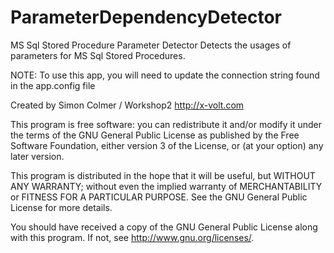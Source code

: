 ParameterDependencyDetector
=============

MS Sql Stored Procedure Parameter Detector
Detects the usages of parameters for MS Sql Stored Procedures.

NOTE: To use this app, you will need to update the connection string found in the app.config file

Created by Simon Colmer / Workshop2
http://x-volt.com

This program is free software: you can redistribute it and/or modify
it under the terms of the GNU General Public License as published by
the Free Software Foundation, either version 3 of the License, or
(at your option) any later version.

This program is distributed in the hope that it will be useful,
but WITHOUT ANY WARRANTY; without even the implied warranty of
MERCHANTABILITY or FITNESS FOR A PARTICULAR PURPOSE.  See the
GNU General Public License for more details.

You should have received a copy of the GNU General Public License
along with this program.  If not, see <http://www.gnu.org/licenses/>.